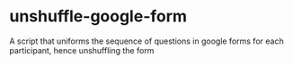 # unshuffle-google-form
A script that uniforms the sequence of questions in google forms for each participant, hence unshuffling the form
